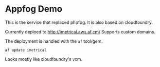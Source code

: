 # Appfog Demo


This is the service that replaced phpfog. It is also based on cloudfoundry.

Currently deploed to http://imetrical.aws.af.cm/
Supports custom domains.

The deployment is handled with the `af` tool/gem.

    af update imetrical

Looks mostly like cloudfoundry's vcm.

